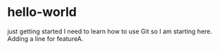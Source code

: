 # hello-world
just getting started
I need to learn how to use Git so I am starting here.
Adding a line for featureA.
